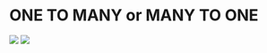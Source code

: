 <h1>ONE TO MANY or MANY TO ONE </h1>

<img src="https://www.tutorialride.com/images/dbms/one-to-many1.jpg" >  <img src="https://www.tutorialride.com/images/dbms/many-to-one1.jpg">
